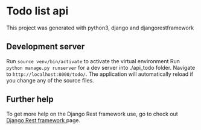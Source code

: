 # Todo list api
This project was generated with python3, django and djangorestframework 

## Development server

Run `source venv/bin/activate` to activate the virtual environment
Run `python manage.py runserver` for a dev server into  ./api_todo folder. Navigate to `http://localhost:8000/todo/`. The application will automatically reload if you change any of the source files.

## Further help

To get more help on the Django Rest framework use, go to check out [Django Rest framework ](https://www.django-rest-framework.org/)page.
